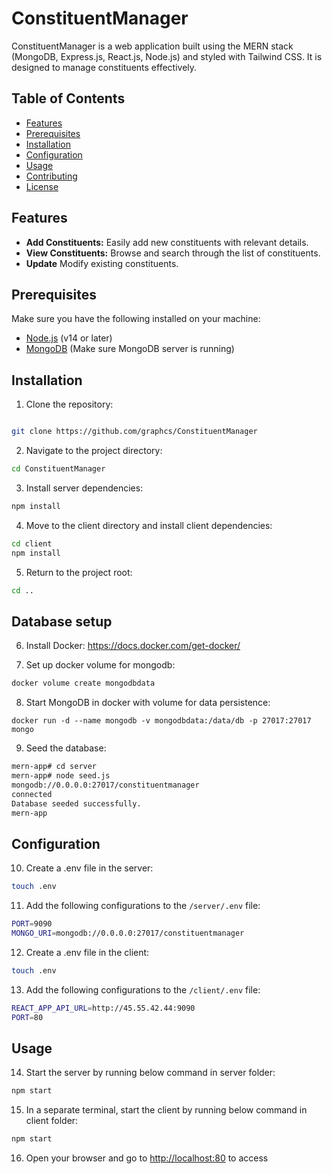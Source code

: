 # ConstituentManager

ConstituentManager is a web application built using the MERN stack (MongoDB, Express.js, React.js, Node.js) and styled with Tailwind CSS. It is designed to manage constituents effectively.

## Table of Contents

- [Features](#features)
- [Prerequisites](#prerequisites)
- [Installation](#installation)
- [Configuration](#configuration)
- [Usage](#usage)
- [Contributing](#contributing)
- [License](#license)

## Features

- **Add Constituents:** Easily add new constituents with relevant details.
- **View Constituents:** Browse and search through the list of constituents.
- **Update** Modify existing constituents.

## Prerequisites

Make sure you have the following installed on your machine:

- [Node.js](https://nodejs.org/) (v14 or later)
- [MongoDB](https://www.mongodb.com/try/download/community) (Make sure MongoDB server is running)

## Installation

1. Clone the repository:

```bash

git clone https://github.com/graphcs/ConstituentManager

```

2. Navigate to the project directory:
```bash
cd ConstituentManager
```

3. Install server dependencies:
```bash
npm install
```

4. Move to the client directory and install client dependencies:
```bash
cd client
npm install
```

5. Return to the project root:
```bash
cd ..
```

## Database setup

6. Install Docker: https://docs.docker.com/get-docker/

7. Set up docker volume for mongodb:
```bash
docker volume create mongodbdata
```

8. Start MongoDB in docker with volume for data persistence:
```
docker run -d --name mongodb -v mongodbdata:/data/db -p 27017:27017 mongo
```

9. Seed the database:
```bash
mern-app# cd server 
mern-app# node seed.js 
mongodb://0.0.0.0:27017/constituentmanager
connected
Database seeded successfully.
mern-app 
```

## Configuration

10. Create a .env file in the server:
```bash
touch .env
```

11. Add the following configurations to the `/server/.env` file:
```bash
PORT=9090
MONGO_URI=mongodb://0.0.0.0:27017/constituentmanager
```

12. Create a .env file in the client:
```bash
touch .env
```

13. Add the following configurations to the `/client/.env` file:
```bash
REACT_APP_API_URL=http://45.55.42.44:9090
PORT=80
```
## Usage

14. Start the server by running below command in server folder:
```bash
npm start
```

15. In a separate terminal, start the client by running below command in client folder:
```bash
npm start
```

16. Open your browser and go to [http://localhost:80](http://localhost:80) to access 
